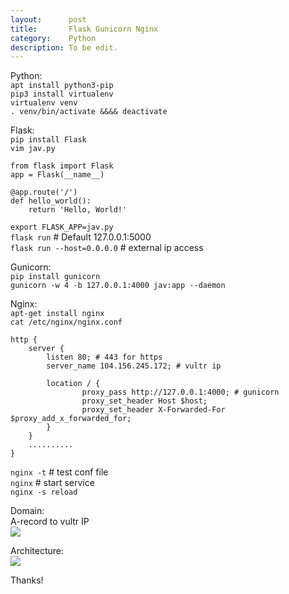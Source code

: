 ```yaml
---
layout:      post
title:       Flask Gunicorn Nginx
category:    Python
description: To be edit.
---
```


Python:  
`apt install python3-pip`  
`pip3 install virtualenv`  
`virtualenv venv`  
`. venv/bin/activate &&&& deactivate`  



Flask:  
`pip install Flask`  
`vim jav.py`  
```
from flask import Flask
app = Flask(__name__)

@app.route('/')
def hello_world():
    return 'Hello, World!'
```
`export FLASK_APP=jav.py`  
`flask run` # Default 127.0.0.1:5000  
`flask run --host=0.0.0.0` # external ip access  


Gunicorn:  
`pip install gunicorn`  
`gunicorn -w 4 -b 127.0.0.1:4000 jav:app --daemon`  


Nginx:  
`apt-get install nginx`  
`cat /etc/nginx/nginx.conf`  
```
http {
    server {
        listen 80; # 443 for https
        server_name 104.156.245.172; # vultr ip

        location / {
                proxy_pass http://127.0.0.1:4000; # gunicorn 
                proxy_set_header Host $host;
                proxy_set_header X-Forwarded-For $proxy_add_x_forwarded_for;
        }
    }
    ..........
}
```
`nginx -t` # test conf file  
`nginx` # start service  
`nginx -s reload`  

Domain:  
A-record to vultr IP  
[![]({{site.baseurl}}/assets/img/webstack/A-record.png)]({{site.baseurl}}/assets/img/webstack/A-record.png)  

Architecture:  
[![]({{site.baseurl}}/assets/img/webstack/webstack.png)]({{site.baseurl}}/assets/img/webstack/webstack.png)  

Thanks!  